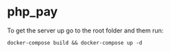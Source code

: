# php_pay
To get the server up go to the root folder and them run:

`docker-compose build && docker-compose up -d`
